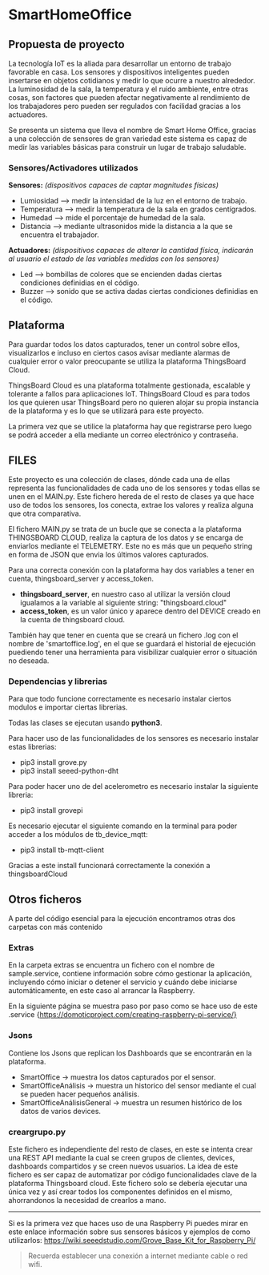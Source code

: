 # SmartHomeOffice


## Propuesta de proyecto 

La tecnología IoT es la aliada para desarrollar un entorno de trabajo favorable en casa. Los sensores y dispositivos inteligentes pueden insertarse en objetos cotidianos y medir lo que ocurre a nuestro alrededor. La luminosidad de la sala, la temperatura y el ruido ambiente, entre otras cosas, son factores que pueden afectar negativamente al rendimiento de los trabajadores pero pueden ser regulados con facilidad gracias a los actuadores.

Se presenta un sistema que lleva el nombre de Smart Home Office, gracias a una colección de sensores de gran variedad este sistema es capaz de medir las variables básicas para construir un lugar de trabajo saludable. 

### Sensores/Activadores utilizados 

**Sensores:** *(dispositivos capaces de captar magnitudes físicas)*

- Lumiosidad --> medir la intensidad de la luz en el entorno de trabajo.
- Temperatura --> medir la temperatura de la sala en grados centígrados.
- Humedad --> mide el porcentaje de humedad de la sala.
- Distancia --> mediante ultrasonidos mide la distancia a la que se encuentra el trabajador. 

**Actuadores:** *(dispositivos capaces de alterar la cantidad física, indicarán al usuario el estado de las variables medidas con los sensores)*

- Led --> bombillas de colores que se encienden dadas ciertas condiciones definidias en el código.
- Buzzer --> sonido que se activa dadas ciertas condiciones definidias en el código.

## Plataforma

Para guardar todos los datos capturados, tener un control sobre ellos, visualizarlos e incluso en ciertos casos avisar mediante alarmas de cualquier error o valor preocupante se utiliza la plataforma ThingsBoard Cloud.

ThingsBoard Cloud es una plataforma totalmente gestionada, escalable y tolerante a fallos para aplicaciones IoT. ThingsBoard Cloud es para todos los que quieren usar ThingsBoard pero no quieren alojar su propia instancia de la plataforma y es lo que se utilizará para este proyecto. 

La primera vez que se utilice la plataforma hay que registrarse pero luego se podrá acceder a ella mediante un correo electrónico y contraseña.

## FILES 

Este proyecto es una colección de clases, dónde cada una de ellas representa las funcionalidades de cada uno de los sensores y todas ellas se unen en el MAIN.py. Este fichero hereda de el resto de clases ya que hace uso de todos los sensores, los conecta, extrae los valores y realiza alguna que otra comparativa. 

El fichero MAIN.py se trata de un bucle que se conecta a la plataforma THINGSBOARD CLOUD, realiza la captura de los datos y se encarga de enviarlos mediante el TELEMETRY. Este no es más que un pequeño string en forma de JSON que envia los últimos valores capturados. 

Para una correcta conexión con la plataforma hay dos variables a tener en cuenta, thingsboard_server y access_token. 

- **thingsboard_server**, en nuestro caso al utilizar la versión cloud igualamos a la variable al siguiente string: "thingsboard.cloud"
- **access_token**, es un valor único y aparece dentro del DEVICE creado en la cuenta de thingsboard cloud. 

También hay que tener en cuenta que se creará un fichero .log con el nombre de 'smartoffice.log', en el que se guardará el historial de ejecución puediendo tener una herramienta para visibilizar cualquier error o situación no deseada. 

### Dependencias y librerias
Para que todo funcione correctamente es necesario instalar ciertos modulos e importar ciertas librerias. 

Todas las clases se ejecutan usando **python3**. 

Para hacer uso de las funcionalidades de los sensores es necesario instalar estas librerias: 
- pip3 install grove.py 
- pip3 install seeed-python-dht

Para poder hacer uno de del acelerometro es necesario instalar la siguiente libreria: 
- pip3 install grovepi

Es necesario ejecutar el siguiente comando en la terminal para poder acceder a los módulos de tb_device_mqtt:
- pip3 install tb-mqtt-client

Gracias a este install funcionará correctamente la conexión a thingsboardCloud


## Otros ficheros 

A parte del código esencial para la ejecución encontramos otras dos carpetas con más contenido

### Extras

En la carpeta extras se encuentra un fichero con el nombre de sample.service, contiene información sobre cómo gestionar la aplicación, incluyendo cómo iniciar o detener el servicio y cuándo debe iniciarse automáticamente, en este caso al arrancar la Raspberry. 

En la siguiente página se muestra paso por paso como se hace uso de este .service {https://domoticproject.com/creating-raspberry-pi-service/}

### Jsons

Contiene los Jsons que replican los Dashboards que se encontrarán en la plataforma. 

- SmartOffice -> muestra los datos capturados por el sensor. 
- SmartOfficeAnálisis -> muestra un historico del sensor mediante el cual se pueden hacer pequeños análisis.
- SmartOfficeAnálisisGeneral -> muestra un resumen histórico de los datos de varios devices. 

### creargrupo.py

Este fichero es independiente del resto de clases, en este se intenta crear una REST API mediante la cual se creen grupos de clientes, devices, dashboards compartidos y se creen nuevos usuarios. La idea de este fichero es ser capaz de automatizar por código funcionalidades clave de la plataforma Thingsboard cloud. Este fichero solo se debería ejecutar una única vez y así crear todos los componentes definidos en el mismo, ahorrandonos la necesidad de crearlos a mano.


---------
Si es la primera vez que haces uso de una Raspberry Pi puedes mirar en este enlace información sobre sus sensores básicos y ejemplos de como utilizarlos: https://wiki.seeedstudio.com/Grove_Base_Kit_for_Raspberry_Pi/ 

> Recuerda establecer una conexión a internet mediante cable o red wifi. 


